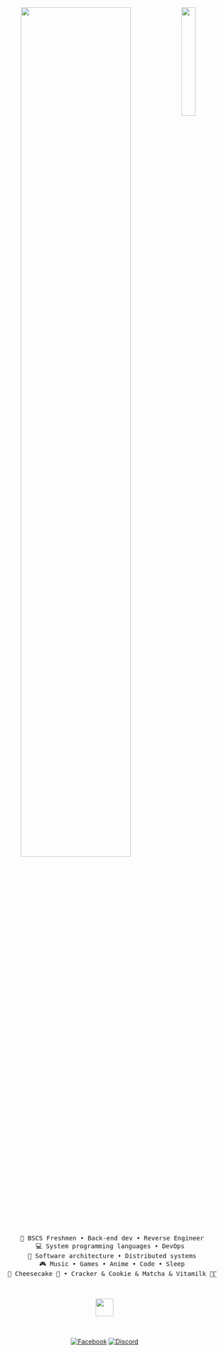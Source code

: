 <div align="center">
<img src="https://gifdb.com/images/high/anime-gojo-satoru-animated-fan-art-ssio9h1gn8oqfba3.webp" width="25%" align="right" />
<img src="https://readme-typing-svg.demolab.com?font=Inconsolata&weight=500&size=50&duration=4000&pause=300&color=A7A459&center=true&vCenter=true&multiline=true&repeat=false&random=false&width=1300&height=140&lines=Hello+hello;I'm+Dev| Xruzen%2C+a+code+ninja+in+deobfuscation%E2%9C%A9" width="70%" />
<br><br>
<pre>
    💼 BSCS Freshmen • Back-end dev • Reverse Engineer
    💻 System programming languages • DevOps 
    📖 Software architecture • Distributed systems
    🎮 Music • Games • Anime • Code • Sleep
    🐾 Cheesecake 🐰 • Cracker & Cookie & Matcha & Vitamilk 🐤🐥
</pre>
<br><br>
<img src="https://raw.githubusercontent.com/innng/innng/master/assets/kyubey.gif" height="40" />
<br><br><br>




    
[![Facebook](https://img.shields.io/badge/Facebook-%231877F2.svg?logo=Facebook&logoColor=white)](https://www.facebook.com/ulysses.puzon)
[![Discord](https://img.shields.io/badge/Discord-%237289DA.svg?style=flat&logo=discord&logoColor=white)](https://discordapp.com/users/546689007635922945)  
</div>
